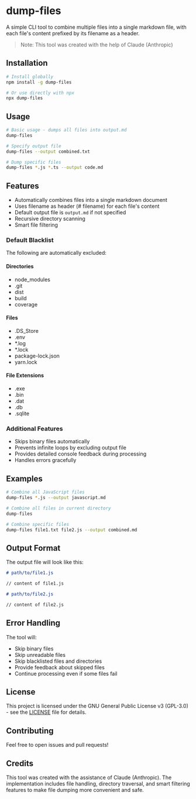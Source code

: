 # dump-files

A simple CLI tool to combine multiple files into a single markdown file, with each file's content prefixed by its filename as a header.

> Note: This tool was created with the help of Claude (Anthropic)

## Installation

```bash
# Install globally
npm install -g dump-files

# Or use directly with npx
npx dump-files
```

## Usage

```bash
# Basic usage - dumps all files into output.md
dump-files

# Specify output file
dump-files --output combined.txt

# Dump specific files
dump-files *.js *.ts --output code.md
```

## Features

- Automatically combines files into a single markdown document
- Uses filename as header (# filename) for each file's content
- Default output file is `output.md` if not specified
- Recursive directory scanning
- Smart file filtering

### Default Blacklist

The following are automatically excluded:

#### Directories

- node_modules
- .git
- dist
- build
- coverage

#### Files

- .DS_Store
- .env
- \*.log
- \*.lock
- package-lock.json
- yarn.lock

#### File Extensions

- .exe
- .bin
- .dat
- .db
- .sqlite

### Additional Features

- Skips binary files automatically
- Prevents infinite loops by excluding output file
- Provides detailed console feedback during processing
- Handles errors gracefully

## Examples

```bash
# Combine all JavaScript files
dump-files *.js --output javascript.md

# Combine all files in current directory
dump-files

# Combine specific files
dump-files file1.txt file2.js --output combined.md
```

## Output Format

The output file will look like this:

```markdown
# path/to/file1.js

// content of file1.js

# path/to/file2.js

// content of file2.js
```

## Error Handling

The tool will:

- Skip binary files
- Skip unreadable files
- Skip blacklisted files and directories
- Provide feedback about skipped files
- Continue processing even if some files fail

## License

This project is licensed under the GNU General Public License v3 (GPL-3.0) - see the [LICENSE](LICENSE) file for details.

## Contributing

Feel free to open issues and pull requests!

## Credits

This tool was created with the assistance of Claude (Anthropic). 
The implementation includes file handling, directory traversal, and smart filtering features to make file dumping more convenient and safe.
